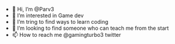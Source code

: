 - 👋 Hi, I’m @Parv3
- 👀 I’m interested in Game dev
- 🌱 I’m tring to find ways to learn coding
- 💞️ I’m looking to find someone who can teach me from the start
- 📫 How to reach me @gamingturbo3 twitter

<!---
Parv3/Parv3 is a ✨ special ✨ repository because its `README.md` (this file) appears on your GitHub profile.
You can click the Preview link to take a look at your changes.
--->
